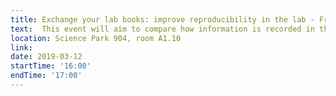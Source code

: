 ```yaml
---
title: Exchange your lab books: improve reproducibility in the lab - Franka van der Linden & Marc Galland
text:  This event will aim to compare how information is recorded in the laboratory. It will help to understand what research data info should be most recorded and why.  
location: Science Park 904, room A1.10
link: 
date: 2019-03-12
startTime: '16:00'
endTime: '17:00'
---
```

